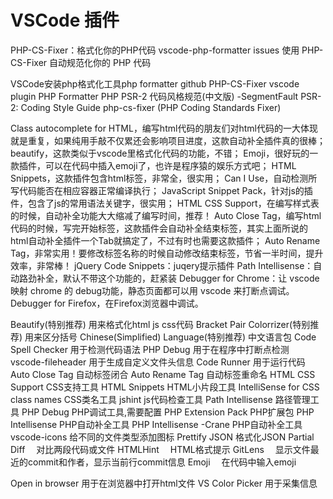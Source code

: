 # VSCode 插件

PHP-CS-Fixer：格式化你的PHP代码
vscode-php-formatter issues
使用 PHP-CS-Fixer 自动规范化你的 PHP 代码

VSCode安装php格式化工具php formatter
github PHP-CS-Fixer
vscode plugin PHP Formatter
PHP PSR-2 代码风格规范(中文版) -SegmentFault
PSR-2: Coding Style Guide
php-cs-fixer (PHP Coding Standards Fixer)

Class autocomplete for HTML，编写html代码的朋友们对html代码的一大体现就是重复，如果纯用手敲不仅累还会影响项目进度，这款自动补全插件真的很棒；
beautify，这款类似于vscode里格式化代码的功能，不错；
Emoji，很好玩的一款插件，可以在代码中插入emoji了，也许是程序猿的娱乐方式吧；
HTML Snippets，这款插件包含html标签，非常全，很实用；
Can I Use，自动检测所写代码能否在相应容器正常编译执行；
JavaScript Snippet Pack，针对js的插件，包含了js的常用语法关键字，很实用；
HTML CSS Support，在编写样式表的时候，自动补全功能大大缩减了编写时间，推荐！
Auto Close Tag，编写html代码的时候，写完开始标签，这款插件会自动补全结束标签，其实上面所说的html自动补全插件一个Tab就搞定了，不过有时也需要这款插件；
Auto Rename Tag，非常实用！要修改标签名称的时候自动修改结束标签，节省一半时间，提升效率，非常棒！
jQuery Code Snippets：juqery提示插件
Path Intellisense：自动路劲补全，默认不带这个功能的，赶紧装
Debugger for Chrome：让 vscode 映射 chrome 的 debug功能，静态页面都可以用 vscode 来打断点调试。
Debugger for Firefox，在Firefox浏览器中调试。

Beautify(特别推荐) 用来格式化html js css代码
Bracket Pair Colorrizer(特别推荐) 用来区分括号
Chinese(Simplified) Language(特别推荐) 中文语言包
Code Spell Checker 用于检测代码语法
PHP Debug 用于在程序中打断点检测
vscode-fileheader 用于生成自定义文件头信息 
Code Runner 用于运行代码
Auto Close Tag  自动标签闭合
Auto Rename Tag  自动标签重命名
HTML CSS Support  CSS支持工具
HTML Snippets HTML小片段工具
IntelliSense for CSS class names  CSS类名工具
jshint  js代码检查工具
Path Intellisense  路径管理工具
PHP  Debug  PHP调试工具,需要配置
PHP Extension  Pack  PHP扩展包
PHP Intellisense   PHP自动补全工具
PHP Intellisense -Crane  PHP自动补全工具
vscode-icons  给不同的文件类型添加图标
Prettify JSON  格式化JSON
Partial Diff 　对比两段代码或文件
HTMLHint 　HTML格式提示
GitLens 　显示文件最近的commit和作者，显示当前行commit信息
Emoji 　在代码中输入emoji

Open in browser 用于在浏览器中打开html文件
VS Color Picker 用于采集信息
